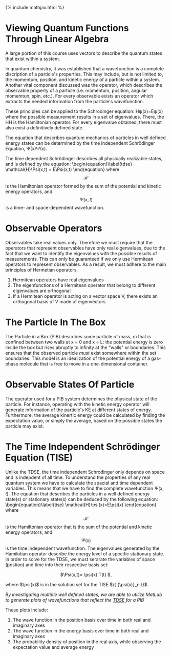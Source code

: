 {% include mathjax.html %} 


# Viewing Quantum Functions Through Linear Algebra

A large portion of this course uses vectors to describe the quantum states that exist within a system. 

In quantum chemistry, it was established that a wavefunction is a complete discription of a particle's properties. This may include, but
is not limited to, the momentum, position, and kinetic energy of a particle within a system. Another vital component discussed was the 
operator, which describes the observable property of a particle (i.e. momentum, position, angular momemtun, spin, etc.). For every 
observable exists an operator which extracts the needed information from the particle's wavefunction. 

These principles can be applied to the Schrodinger equation: Hψ(x)=Eψ(x) where the possible measurement results in a set of eigenvalues.
There, the HH is the Hamiltonian operator.
For every eigenvalue obtained, there must also exist a definitively defined state. 

The equation that describes quantum mechanics of particles in well defined energy states can be determined by the time independent 
Schrödinger Equation, Ψ(x)Ψ(x).

The time dependent Schrödinger describes all physically realizable states, 
and is defined by the equation: \begin{equation}\label{tdse} \mathcal{H}\Psi(x,t) = E\Psi(x,t) \end{equation} 
where $$\mathcal{H}$$ is the Hamiltonian operator formed 
by the sum of the potential and kinetic energy operators, and $$\Psi(x,t)$$ is a time- and space-dependent wavefunction.

# Observable Operators 

Observables take real values only. Therefore we must require that the operators that represent observables have only real eigenvalues, due to the fact that we want to identify the eigenvalues with the possible results of measurements. This can only be guaranteed if we only use Hermitean operators to represent observables. As a result, we must adhere to the main principles of Hermetian operators:
1. Hermitean operators have real eigenvalues
1. The eigenfunctions of a Hermitean operator that belong to different eigenvalues are orthogonal
1. If a Hermitean operator is acting on a vector space V, there exists an orthogonal basis
of V made of eigenvectors

# The Particle In The Box

The Particle in a Box (PIB) describes some particle of mass, m that is confined between two walls at x = 0 and x = L: 
the potential energy is zero inside the box but rises abruptly to infinity at the "walls" or boundaries. This ensures that the 
observed particle *must* exist somewhere within the set boundaries.
This model is an idealization of the potential energy of a gas-phase molecule that is free to move in a one-dimensional container. 

# Observable States Of Particle

The operator used for a PIB system determines the physical state of the particle. For instance, operating with the kinetic energy 
operator will generate information of the particle's KE at different states of energy. Furthermore, the average kinertic energy could be 
calculated by finding the expectation value, or simply the average, based on the possible states the particle may exist. 


# The Time Independent Schrödinger Equation (TISE)

Unlike the TDSE, the time independent Schrodinger only depends on space and is indepdent of all time. To understand the properties
of any real quantum system we have to calculate the spacial and time dependent variables. This means that we have to find the 
complete wavefunction $\Psi(x,t)$.
The equation that describes the particles in a well defined energy state(s) or stationary state(s) can be deduced by the
following equation:
  \begin{equation}\label{tise}
    \mathcal{H}\psi(x)=E\psi(x)
\end{equation}
where $$\mathcal{H}$$ is the Hamiltonian operator that is the sum of the potential and kinetic energy operators, 
and $$\Psi(x)$$ is the time independent wavefunction.
The eigenvalues generated by the Hamilotian operator describe the energy level of a specific stationary state.
In order to solve for the TDSE, we must serarate the variables of space (postion) and time into their respective basis set:
<p align="center">  $\Psi(x,t)= \psi(x) T(t) $, </p>
where $\psi(x)$ is in the solution set for the TISE $\{ {\psi(x)}_n \}$.

*By investigating multiple well defined states, we are able to utilize MatLab to generate plots of wavefunctions that reflect the [TDSE](/MLW6.md) for a PIB*

These plots include: 
1. The wave function in the position basis over time in both real and imaginary axes
1. The wave function in the energy basis over time in both real and imaginary axes
1. The probability density of position in the real axis, while observing the expectation value and average energy
